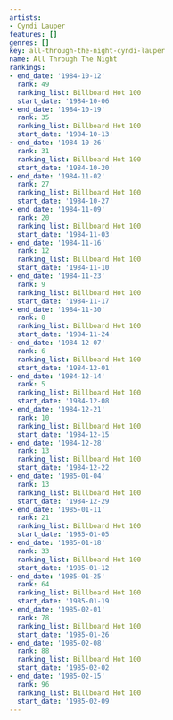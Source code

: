 ```yaml
---
artists:
- Cyndi Lauper
features: []
genres: []
key: all-through-the-night-cyndi-lauper
name: All Through The Night
rankings:
- end_date: '1984-10-12'
  rank: 49
  ranking_list: Billboard Hot 100
  start_date: '1984-10-06'
- end_date: '1984-10-19'
  rank: 35
  ranking_list: Billboard Hot 100
  start_date: '1984-10-13'
- end_date: '1984-10-26'
  rank: 31
  ranking_list: Billboard Hot 100
  start_date: '1984-10-20'
- end_date: '1984-11-02'
  rank: 27
  ranking_list: Billboard Hot 100
  start_date: '1984-10-27'
- end_date: '1984-11-09'
  rank: 20
  ranking_list: Billboard Hot 100
  start_date: '1984-11-03'
- end_date: '1984-11-16'
  rank: 12
  ranking_list: Billboard Hot 100
  start_date: '1984-11-10'
- end_date: '1984-11-23'
  rank: 9
  ranking_list: Billboard Hot 100
  start_date: '1984-11-17'
- end_date: '1984-11-30'
  rank: 8
  ranking_list: Billboard Hot 100
  start_date: '1984-11-24'
- end_date: '1984-12-07'
  rank: 6
  ranking_list: Billboard Hot 100
  start_date: '1984-12-01'
- end_date: '1984-12-14'
  rank: 5
  ranking_list: Billboard Hot 100
  start_date: '1984-12-08'
- end_date: '1984-12-21'
  rank: 10
  ranking_list: Billboard Hot 100
  start_date: '1984-12-15'
- end_date: '1984-12-28'
  rank: 13
  ranking_list: Billboard Hot 100
  start_date: '1984-12-22'
- end_date: '1985-01-04'
  rank: 13
  ranking_list: Billboard Hot 100
  start_date: '1984-12-29'
- end_date: '1985-01-11'
  rank: 21
  ranking_list: Billboard Hot 100
  start_date: '1985-01-05'
- end_date: '1985-01-18'
  rank: 33
  ranking_list: Billboard Hot 100
  start_date: '1985-01-12'
- end_date: '1985-01-25'
  rank: 64
  ranking_list: Billboard Hot 100
  start_date: '1985-01-19'
- end_date: '1985-02-01'
  rank: 78
  ranking_list: Billboard Hot 100
  start_date: '1985-01-26'
- end_date: '1985-02-08'
  rank: 88
  ranking_list: Billboard Hot 100
  start_date: '1985-02-02'
- end_date: '1985-02-15'
  rank: 96
  ranking_list: Billboard Hot 100
  start_date: '1985-02-09'
---
```


